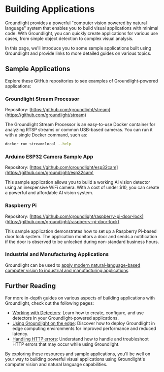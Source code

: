 # Building Applications

Groundlight provides a powerful "computer vision powered by natural language" system that enables you to build visual applications with minimal code. With Groundlight, you can quickly create applications for various use cases, from simple object detection to complex visual analysis.

In this page, we'll introduce you to some sample applications built using Groundlight and provide links to more detailed guides on various topics.

## Sample Applications

Explore these GitHub repositories to see examples of Groundlight-powered applications:

### Groundlight Stream Processor

Repository: [https://github.com/groundlight/stream](https://github.com/groundlight/stream)

The Groundlight Stream Processor is an easy-to-use Docker container for analyzing RTSP streams or common USB-based cameras. You can run it with a single Docker command, such as:

```bash
docker run stream:local --help
```

### Arduino ESP32 Camera Sample App

Repository: [https://github.com/groundlight/esp32cam](https://github.com/groundlight/esp32cam)

This sample application allows you to build a working AI vision detector using an inexpensive WiFi camera. With a cost of under $10, you can create a powerful and affordable AI vision system.

### Raspberry Pi

Repository: [https://github.com/groundlight/raspberry-pi-door-lock](https://github.com/groundlight/raspberry-pi-door-lock)

This sample application demonstrates how to set up a Raspberry Pi-based door lock system. The application monitors a door and sends a notification if the door is observed to be unlocked during non-standard business hours.

### Industrial and Manufacturing Applications

Groundlight can be used to [apply modern natural-language-based computer vision to industrial and manufacturing applications](/docs/building-applications/industrial).

## Further Reading

For more in-depth guides on various aspects of building applications with Groundlight, check out the following pages:

- [Working with Detectors](working-with-detectors.md): Learn how to create, configure, and use detectors in your Groundlight-powered applications.
- [Using Groundlight on the edge](edge.md): Discover how to deploy Groundlight in edge computing environments for improved performance and reduced latency.
- [Handling HTTP errors](handling-errors.md): Understand how to handle and troubleshoot HTTP errors that may occur while using Groundlight.

By exploring these resources and sample applications, you'll be well on your way to building powerful visual applications using Groundlight's computer vision and natural language capabilities.


